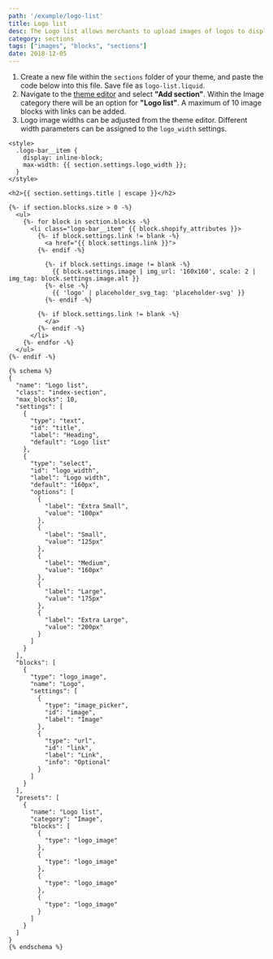 ```yaml
---
path: '/example/logo-list'
title: Logo list
desc: The Logo list allows merchants to upload images of logos to display company sponsors or brands they have worked with and websites they have been featured on. Note, this code example uses the `placeholder_svg_tag` Liquid filter to output an SVG illustration when no logo is present in a block. You can learn more about the `placeholder_svg_tag` Liquid filter in [our Shopify Help Center.](https://help.shopify.com/en/themes/liquid/filters/additional-filters#placeholder_svg_tag)
category: sections
tags: ["images", "blocks", "sections"]
date: 2018-12-05
---
```


1.  Create a new file within the `sections` folder of your theme, and paste the code below into this file. Save file as `logo-list.liquid`.
2.  Navigate to the [theme editor](https://help.shopify.com/en/themes/development/theme-editor) and select **"Add section"**. Within the Image category there will be an option for **"Logo list"**. A maximum of 10 image blocks with links can be added.
3.  Logo image widths can be adjusted from the theme editor. Different width parameters can be assigned to the `logo_width` settings.

```liquid
<style>
  .logo-bar__item {
    display: inline-block;
    max-width: {{ section.settings.logo_width }};
  }
</style>

<h2>{{ section.settings.title | escape }}</h2>

{%- if section.blocks.size > 0 -%}
  <ul>
    {%- for block in section.blocks -%}
      <li class="logo-bar__item" {{ block.shopify_attributes }}>
        {%- if block.settings.link != blank -%}
          <a href="{{ block.settings.link }}">
        {%- endif -%}

          {%- if block.settings.image != blank -%}
            {{ block.settings.image | img_url: '160x160', scale: 2 | img_tag: block.settings.image.alt }}
          {%- else -%}
            {{ 'logo' | placeholder_svg_tag: 'placeholder-svg' }}
          {%- endif -%}

        {%- if block.settings.link != blank -%}
          </a>
        {%- endif -%}
      </li>
    {%- endfor -%}
  </ul>
{%- endif -%}

{% schema %}
{
  "name": "Logo list",
  "class": "index-section",
  "max_blocks": 10,
  "settings": [
    {
      "type": "text",
      "id": "title",
      "label": "Heading",
      "default": "Logo list"
    },
    {
      "type": "select",
      "id": "logo_width",
      "label": "Logo width",
      "default": "160px",
      "options": [
        {
          "label": "Extra Small",
          "value": "100px"
        },
        {
          "label": "Small",
          "value": "125px"
        },
        {
          "label": "Medium",
          "value": "160px"
        },
        {
          "label": "Large",
          "value": "175px"
        },
        {
          "label": "Extra Large",
          "value": "200px"
        }
      ]
    }
  ],
  "blocks": [
    {
      "type": "logo_image",
      "name": "Logo",
      "settings": [
        {
          "type": "image_picker",
          "id": "image",
          "label": "Image"
        },
        {
          "type": "url",
          "id": "link",
          "label": "Link",
          "info": "Optional"
        }
      ]
    }
  ],
  "presets": [
    {
      "name": "Logo list",
      "category": "Image",
      "blocks": [
        {
          "type": "logo_image"
        },
        {
          "type": "logo_image"
        },
        {
          "type": "logo_image"
        },
        {
          "type": "logo_image"
        }
      ]
    }
  ]
}
{% endschema %}
```

